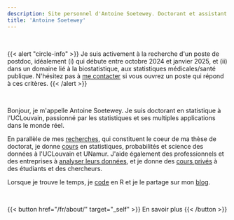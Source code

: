 ```yaml
---
description: Site personnel d'Antoine Soetewey. Doctorant et assistant en statistique à l'UCLouvain
title: 'Antoine Soetewey'
---
```


<br>

{{< alert "circle-info" >}}
Je suis activement à la recherche d'un poste de postdoc, idéalement (i) qui débute entre octobre 2024 et janvier 2025, et (ii) dans un domaine lié à la biostatistique, aux statistiques médicales/santé publique. N'hésitez pas à [me contacter](/fr/contact/) si vous ouvrez un poste qui répond à ces critères.
{{< /alert >}}

<br>

Bonjour, je m'appelle Antoine Soetewey. Je suis doctorant en statistique à l'UCLouvain, passionné par les statistiques et ses multiples applications dans le monde réel.

<!---
Je suis particulièrement intéressé par la vulgarisation et la démocratisation des statistiques (et de ses applications dans le programme R) afin de les rendre accessibles à tout le monde.
-->

En parallèle de mes [recherches](/fr/research/), qui constituent le coeur de ma thèse de doctorat, je donne [cours](/fr/teaching/) en statistiques, probabilités et science des données à l'UCLouvain et UNamur. J'aide également des professionnels et des entreprises à [analyser leurs données](https://datanalyze.be/fr/), et je donne des [cours privés](https://easystat.be/) à des étudiants et des chercheurs.

Lorsque je trouve le temps, je [code](/fr/software/) en R et je le partage sur mon [blog](https://statsandr.com/).

<br>

{{< button href="/fr/about/" target="_self" >}}
En savoir plus
{{< /button >}}
